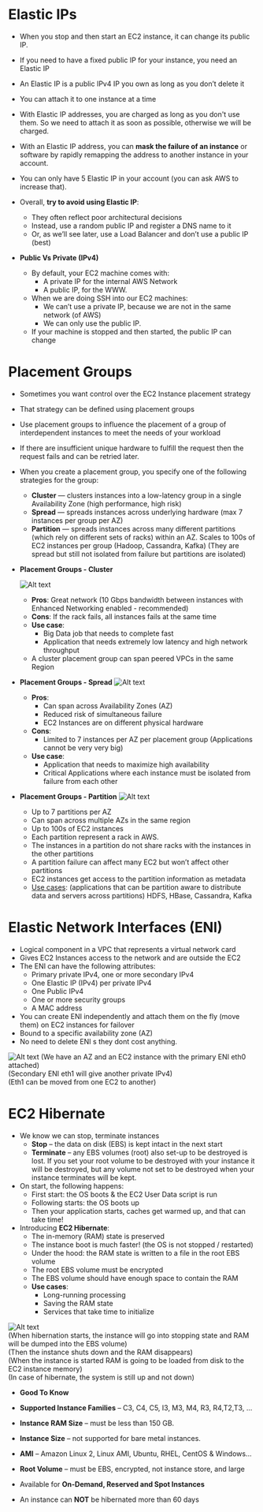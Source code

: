 # Elastic IPs

- When you stop and then start an EC2 instance, it can change its public IP.
- If you need to have a fixed public IP for your instance, you need an Elastic IP
- An Elastic IP is a public IPv4 IP you own as long as you don’t delete it
- You can attach it to one instance at a time
- With Elastic IP addresses, you are charged as long as you don't use them. So we need to attach it as soon as possible, otherwise we will be charged.
-  With an Elastic IP address, you can **mask the failure of an instance** or software by rapidly remapping the address to another instance in your account.
- You can only have 5 Elastic IP in your account (you can ask AWS to increase that).
- Overall, **try to avoid using Elastic IP**:
    - They often reflect poor architectural decisions
    - Instead, use a random public IP and register a DNS name to it
    - Or, as we’ll see later, use a Load Balancer and don’t use a public IP (best)

- **Public Vs Private (IPv4)**

    - By default, your EC2 machine comes with:
        - A private IP for the internal AWS Network
        - A public IP, for the WWW.
    - When we are doing SSH into our EC2 machines:
        - We can’t use a private IP, because we are not in the same network (of AWS)
        - We can only use the public IP.
    - If your machine is stopped and then started, the public IP can change

# Placement Groups

- Sometimes you want control over the EC2 Instance placement strategy
- That strategy can be defined using placement groups
- Use placement groups to influence the placement of a group of interdependent instances to meet the needs of your workload
- If there are insufficient unique hardware to fulfill the request then the request fails and can be retried later.
- When you create a placement group, you specify one of the following strategies for the group:
    - **Cluster** — clusters instances into a low-latency group in a single Availability Zone (high performance, high risk)
    - **Spread** — spreads instances across underlying hardware (max 7 instances per group per AZ)
    - **Partition** — spreads instances across many different partitions (which rely on different sets of racks) within an AZ. Scales to 100s of EC2 instances per group (Hadoop, Cassandra, Kafka) (They are spread but still not isolated from failure but partitions are isolated)

- **Placement Groups - Cluster**

    ![Alt text](images/PlacementGroup1.png)
    - **Pros**: Great network (10 Gbps bandwidth between instances with Enhanced Networking enabled - recommended)
    - **Cons**: If the rack fails, all instances fails at the same time
    - **Use case**:
        - Big Data job that needs to complete fast
        - Application that needs extremely low latency and high network throughput
    - A cluster placement group can span peered VPCs in the same Region

- **Placement Groups - Spread**
    ![Alt text](images/PlacementGroup2.png)
    - **Pros**:
        - Can span across Availability Zones (AZ)
        - Reduced risk of simultaneous failure
        - EC2 Instances are on different physical hardware
    - **Cons**:
        - Limited to 7 instances per AZ per placement group (Applications cannot be very very big)
    - **Use case**:
        - Application that needs to maximize high availability
        - Critical Applications where each instance must be isolated from failure from each other

- **Placement Groups - Partition**
    ![Alt text](images/PlacementGroup3.png)
    - Up to 7 partitions per AZ
    - Can span across multiple AZs in the same region
    - Up to 100s of EC2 instances
    - Each partition represent a rack in AWS.
    - The instances in a partition do not share racks with the instances in the other partitions
    - A partition failure can affect many EC2 but won’t affect other partitions
    - EC2 instances get access to the partition information as metadata
    - <u>Use cases</u>: (applications that can be partition aware to distribute data and servers across partitions) HDFS, HBase, Cassandra, Kafka  

# Elastic Network Interfaces (ENI)
- Logical component in a VPC that represents a virtual network card
- Gives EC2 Instances access to the network and are outside the EC2
- The ENI can have the following attributes:
	- Primary private IPv4, one or more secondary IPv4
	- One Elastic IP (IPv4) per private IPv4
	- One Public IPv4
	- One or more security groups
	- A MAC address
- You can create ENI independently and attach them on the fly (move them) on EC2 instances for failover
- Bound to a specific availability zone (AZ)
- No need to delete ENI s they dont cost anything.

![Alt text](images/ENI.png)
(We have an AZ and an EC2 instance with the primary ENI eth0 attached)  
(Secondary ENI eth1 will give another private IPv4)  
(Eth1 can be moved from one EC2 to another)  

# EC2 Hibernate
- We know we can stop, terminate instances
	- **Stop** – the data on disk (EBS) is kept intact in the next start
	- **Terminate** – any EBS volumes (root) also set-up to be destroyed is lost. If you set your root volume to be destroyed with your instance it will be destroyed, but any volume not set to be destroyed when your instance terminates will be kept.
- On start, the following happens:
	- First start: the OS boots & the EC2 User Data script is run
	- Following starts: the OS boots up
	- Then your application starts, caches get warmed up, and that can take time!
- Introducing **EC2 Hibernate**:
	- The in-memory (RAM) state is preserved
	- The instance boot is much faster! (the OS is not stopped / restarted)
	- Under the hood: the RAM state is written to a file in the root EBS volume
	- The root EBS volume must be encrypted
    - The EBS volume should have enough space to contain the RAM
	- **Use cases**:
		- Long-running processing
		- Saving the RAM state
		- Services that take time to initialize

![Alt text](images/Hibernate.png)  
(When hibernation starts, the instance will go into stopping state and RAM will be dumped into the EBS volume)  
(Then the instance shuts down and the RAM disappears)  
(When the instance is started RAM is going to be loaded from disk to the EC2 instance memory)  
(In case of hibernate, the system is still up and not down)  

- **Good To Know**

- **Supported Instance Families** – C3, C4, C5, I3, M3, M4, R3, R4,T2,T3, ...
- **Instance RAM Size** – must be less than 150 GB.
- **Instance Size** – not supported for bare metal instances.
- **AMI** – Amazon Linux 2, Linux AMI, Ubuntu, RHEL, CentOS & Windows... 
- **Root Volume** – must be EBS, encrypted, not instance store, and large
- Available for **On-Demand, Reserved and Spot Instances**
- An instance can **NOT** be hibernated more than 60 days